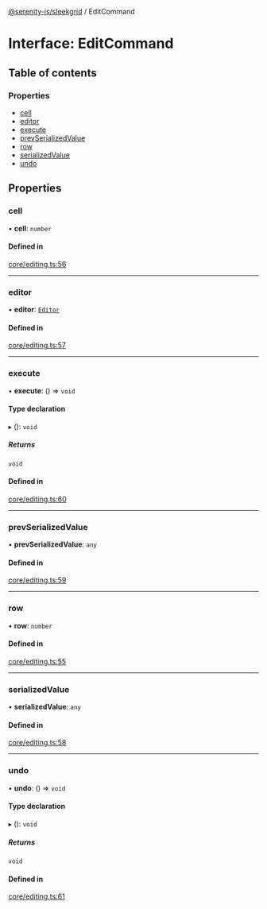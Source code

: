 [@serenity-is/sleekgrid](../README.md) / EditCommand

# Interface: EditCommand

## Table of contents

### Properties

- [cell](EditCommand.md#cell)
- [editor](EditCommand.md#editor)
- [execute](EditCommand.md#execute)
- [prevSerializedValue](EditCommand.md#prevserializedvalue)
- [row](EditCommand.md#row)
- [serializedValue](EditCommand.md#serializedvalue)
- [undo](EditCommand.md#undo)

## Properties

### cell

• **cell**: `number`

#### Defined in

[core/editing.ts:56](https://github.com/serenity-is/sleekgrid/blob/master/src/core/editing.ts#line&#x3D;56)

___

### editor

• **editor**: [`Editor`](Editor.md)

#### Defined in

[core/editing.ts:57](https://github.com/serenity-is/sleekgrid/blob/master/src/core/editing.ts#line&#x3D;57)

___

### execute

• **execute**: () => `void`

#### Type declaration

▸ (): `void`

##### Returns

`void`

#### Defined in

[core/editing.ts:60](https://github.com/serenity-is/sleekgrid/blob/master/src/core/editing.ts#line&#x3D;60)

___

### prevSerializedValue

• **prevSerializedValue**: `any`

#### Defined in

[core/editing.ts:59](https://github.com/serenity-is/sleekgrid/blob/master/src/core/editing.ts#line&#x3D;59)

___

### row

• **row**: `number`

#### Defined in

[core/editing.ts:55](https://github.com/serenity-is/sleekgrid/blob/master/src/core/editing.ts#line&#x3D;55)

___

### serializedValue

• **serializedValue**: `any`

#### Defined in

[core/editing.ts:58](https://github.com/serenity-is/sleekgrid/blob/master/src/core/editing.ts#line&#x3D;58)

___

### undo

• **undo**: () => `void`

#### Type declaration

▸ (): `void`

##### Returns

`void`

#### Defined in

[core/editing.ts:61](https://github.com/serenity-is/sleekgrid/blob/master/src/core/editing.ts#line&#x3D;61)

